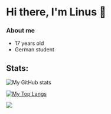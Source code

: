 # Hi there, I'm Linus 👋

### About me
- 17 years old
- German student

## Stats:

![My GitHub stats](https://github-readme-stats.vercel.app/api?username=sunilsch&show_icons=true&theme=synthwave)

[![My Top Langs](https://github-readme-stats.vercel.app/api/top-langs/?username=sunilsch&hide=batchfile&theme=synthwave&layout=compact)](https://github-readme-stats.vercel.app/api/top-langs/?username=sunilsch&hide=batchfile&theme=synthwave&layout=compact)

![](https://komarev.com/ghpvc/?username=sunilsch&color=green)

